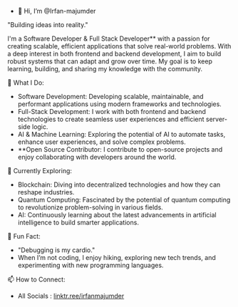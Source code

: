 - 👋 Hi, I’m @Irfan-majumder
  
"Building ideas into reality."

I'm a Software Developer & Full Stack Developer** with a passion for creating scalable, efficient applications that solve real-world problems.
With a deep interest in both frontend and backend development, I aim to build robust systems that can adapt and grow over time. 
My goal is to keep learning, building, and sharing my knowledge with the community.

🚀 What I Do:
- Software Development: Developing scalable, maintainable, and performant applications using modern frameworks and technologies.
- Full-Stack Development: I work with both frontend and backend technologies to create seamless user experiences and efficient server-side logic.
- AI & Machine Learning: Exploring the potential of AI to automate tasks, enhance user experiences, and solve complex problems.
- **Open Source Contributor: I contribute to open-source projects and enjoy collaborating with developers around the world.

🌱 Currently Exploring:
- Blockchain: Diving into decentralized technologies and how they can reshape industries.
- Quantum Computing: Fascinated by the potential of quantum computing to revolutionize problem-solving in various fields.
- AI: Continuously learning about the latest advancements in artificial intelligence to build smarter applications.

💬 Fun Fact:
- "Debugging is my cardio."  
- When I’m not coding, I enjoy hiking, exploring new tech trends, and experimenting with new programming languages.

📫 How to Connect:
- All Socials : [linktr.ree/irfanmajumder](https://linktr.ee/irfanmajumder?utm_source=linktree_profile_share&ltsid=9906f515-5418-4920-83a8-e8a5098a6498)

<!---
Irfan-majumder/Irfan-majumder is a ✨ special ✨ repository because its `README.md` (this file) appears on your GitHub profile.
You can click the Preview link to take a look at your changes.
--->
